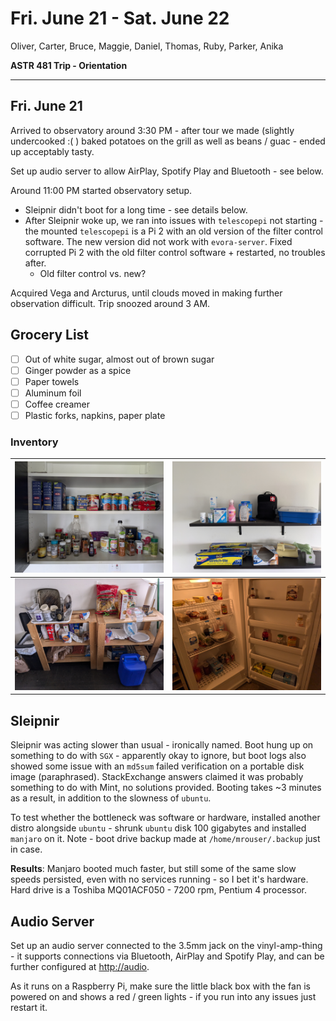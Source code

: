 # Fri. June 21 - Sat. June 22

Oliver, Carter, Bruce, Maggie, Daniel, Thomas, Ruby, Parker, Anika

**ASTR 481 Trip - Orientation**

---

## Fri. June 21

Arrived to observatory around 3:30 PM - after tour we made (slightly undercooked :( ) baked potatoes on the grill as well as beans / guac - ended up acceptably tasty.

Set up audio server to allow AirPlay, Spotify Play and Bluetooth - see below.

Around 11:00 PM started observatory setup.

- Sleipnir didn't boot for a long time - see details below. 
- After Sleipnir woke up, we ran into issues with `telescopepi` not starting - the mounted `telescopepi` is a Pi 2 with an old version of the filter control software. The new version did not work with `evora-server`. Fixed corrupted Pi 2 with the old filter control software + restarted, no troubles after.
	- Old filter control vs. new?

Acquired Vega and Arcturus, until clouds moved in making further observation difficult. Trip snoozed around 3 AM. 

## Grocery List

- [ ] Out of white sugar, almost out of brown sugar
- [ ] Ginger powder as a spice
- [ ] Paper towels
- [ ] Aluminum foil
- [ ] Coffee creamer
- [ ] Plastic forks, napkins, paper plate

### Inventory 

| ![](images/PXL_20240622_171618561.jpg) | ![](images/PXL_20240622_171629250.jpg) |
| -------------------------------------- | -------------------------------------- |
| ![](images/PXL_20240622_171635003.jpg) | ![](images/PXL_20240622_171705879.jpg) |
## Sleipnir

Sleipnir was acting slower than usual - ironically named. Boot hung up on something to do with `SGX` - apparently okay to ignore, but boot logs also showed some issue with an `md5sum` failed verification on a portable disk image (paraphrased). StackExchange answers claimed it was probably something to do with Mint, no solutions provided. Booting takes ~3 minutes as a result, in addition to the slowness of `ubuntu`. 

To test whether the bottleneck was software or hardware, installed another distro alongside `ubuntu` - shrunk `ubuntu` disk 100 gigabytes and installed `manjaro` on it. Note - boot drive backup made at `/home/mrouser/.backup` just in case.

**Results**: Manjaro booted much faster, but still some of the same slow speeds persisted, even with no services running - so I bet it's hardware. Hard drive is a Toshiba MQ01ACF050 - 7200 rpm, Pentium 4 processor.

## Audio Server

Set up an audio server connected to the 3.5mm jack on the vinyl-amp-thing - it supports connections via Bluetooth, AirPlay and Spotify Play, and can be further configured at [http://audio](http://audio). 

As it runs on a Raspberry Pi, make sure the little black box with the fan is powered on and shows a red / green lights - if you run into any issues just restart it. 